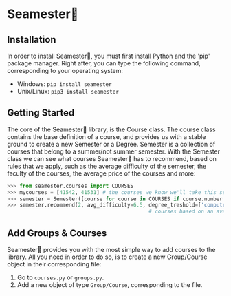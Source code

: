 # Seamester📖

## Installation
In order to install Seamester📖, you must first install Python and the 'pip' package manager. Right after, you can type the following command, corresponding to your operating system:

* Windows: ```pip install seamester```
* Unix/Linux: ```pip3 install seamester```

## Getting Started
The core of the Seamester📖 library, is the Course class. The course class contains the base definition of a course, and provides us with a stable ground to create a new Semester or a Degree. Semester is a collection of courses that belong to a summer/not summer semester. With the Semester class we can see what courses Seamester📖 has to recommend, based on rules that we apply, such as the average difficulty of the semester, the faculty of the courses, the average price of the courses and more:
```python
>>> from seamester.courses import COURSES
>>> mycourses = [41542, 41531] # the courses we know we'll take this semester.
>>> semester = Semester([course for course in COURSES if course.number in mycourses], summer=False)
>>> semester.recommend(2, avg_difficulty=6.5, degree_treshold=['computer-science']) # a recommendation of 2 more 
                                              # courses based on an average difficulty of 6.5 or less.

```

## Add Groups & Courses
Seamester📖 provides you with the most simple way to add courses to the library. All you need in order to do so, is to create a new Group/Course object in their corresponding  file:
1. Go to ```courses.py``` or ```groups.py```.
2. Add a new object of type ```Group/Course```, corresponding to the file.